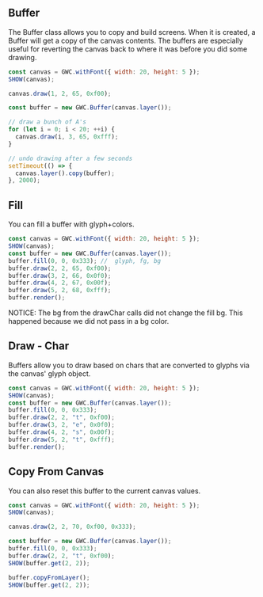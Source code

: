 ## Buffer

The Buffer class allows you to copy and build screens. When it is created, a Buffer will get a copy of the canvas contents. The buffers are especially useful for reverting the canvas back to where it was before you did some drawing.

```js
const canvas = GWC.withFont({ width: 20, height: 5 });
SHOW(canvas);

canvas.draw(1, 2, 65, 0xf00);

const buffer = new GWC.Buffer(canvas.layer());

// draw a bunch of A's
for (let i = 0; i < 20; ++i) {
  canvas.draw(i, 3, 65, 0xfff);
}

// undo drawing after a few seconds
setTimeout(() => {
  canvas.layer().copy(buffer);
}, 2000);
```

## Fill

You can fill a buffer with glyph+colors.

```js
const canvas = GWC.withFont({ width: 20, height: 5 });
SHOW(canvas);
const buffer = new GWC.Buffer(canvas.layer());
buffer.fill(0, 0, 0x333); //  glyph, fg, bg
buffer.draw(2, 2, 65, 0xf00);
buffer.draw(3, 2, 66, 0x0f0);
buffer.draw(4, 2, 67, 0x00f);
buffer.draw(5, 2, 68, 0xfff);
buffer.render();
```

NOTICE: The bg from the drawChar calls did not change the fill bg. This happened because we did not pass in a bg color.

## Draw - Char

Buffers allow you to draw based on chars that are converted to glyphs via the canvas' glyph object.

```js
const canvas = GWC.withFont({ width: 20, height: 5 });
SHOW(canvas);
const buffer = new GWC.Buffer(canvas.layer());
buffer.fill(0, 0, 0x333);
buffer.draw(2, 2, "t", 0xf00);
buffer.draw(3, 2, "e", 0x0f0);
buffer.draw(4, 2, "s", 0x00f);
buffer.draw(5, 2, "t", 0xfff);
buffer.render();
```

## Copy From Canvas

You can also reset this buffer to the current canvas values.

```js
const canvas = GWC.withFont({ width: 20, height: 5 });
SHOW(canvas);

canvas.draw(2, 2, 70, 0xf00, 0x333);

const buffer = new GWC.Buffer(canvas.layer());
buffer.fill(0, 0, 0x333);
buffer.draw(2, 2, "t", 0xf00);
SHOW(buffer.get(2, 2));

buffer.copyFromLayer();
SHOW(buffer.get(2, 2));
```
